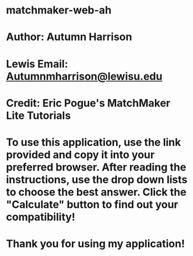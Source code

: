 # matchmaker-web-ah
# Author: Autumn Harrison
# Lewis Email: Autumnmharrison@lewisu.edu

# Credit: Eric Pogue's MatchMaker Lite Tutorials

# To use this application, use the link provided and copy it into your preferred browser. After reading the instructions, use the drop down lists to choose the best answer. Click the "Calculate" button to find out your compatibility! 

# Thank you for using my application!